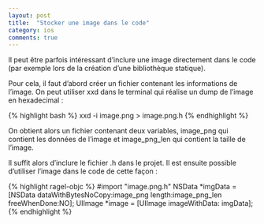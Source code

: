 ```yaml
---
layout: post
title:  "Stocker une image dans le code"
category: ios
comments: true
---
```

Il peut être parfois intéressant d’inclure une image directement dans le code (par exemple lors de la création d’une bibliothèque statique).

Pour cela, il faut d’abord créer un fichier contenant les informations de l’image. On peut utiliser xxd dans le terminal qui réalise un dump de l’image en hexadecimal :

{% highlight bash %}
xxd -i image.png > image.png.h
{% endhighlight %}

On obtient alors un fichier contenant deux variables, image_png qui contient les données de l’image et image_png_len qui contient la taille de l’image.

Il suffit alors d’inclure le fichier .h dans le projet.
Il est ensuite possible d’utiliser l’image dans le code de cette façon :

{% highlight ragel-objc %}
#import "image.png.h"
NSData *imgData = [NSData dataWithBytesNoCopy:image_png
                          length:image_png_len
                          freeWhenDone:NO];
UIImage *image = [UIImage imageWithData: imgData];
{% endhighlight %}